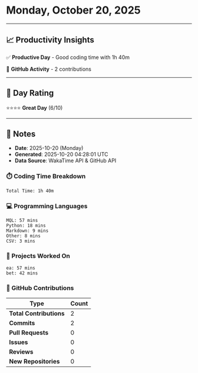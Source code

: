 # Monday, October 20, 2025

---

## 📈 Productivity Insights

✅ **Productive Day** - Good coding time with 1h 40m

📝 **GitHub Activity** - 2 contributions

---

## 🎯 Day Rating

⭐⭐⭐⭐ **Great Day** (6/10)

---

## 📝 Notes

- **Date**: 2025-10-20 (Monday)
- **Generated**: 2025-10-20 04:28:01 UTC
- **Data Source**: WakaTime API & GitHub API


### ⏱️ Coding Time Breakdown

```
Total Time: 1h 40m
```

### 💻 Programming Languages

```
MQL: 57 mins
Python: 18 mins
Markdown: 9 mins
Other: 8 mins
CSV: 3 mins
```

### 📂 Projects Worked On

```
ea: 57 mins
bet: 42 mins

```


### 🐙 GitHub Contributions

| Type | Count |
|------|-------|
| **Total Contributions** | 2 |
| **Commits** | 2 |
| **Pull Requests** | 0 |
| **Issues** | 0 |
| **Reviews** | 0 |
| **New Repositories** | 0 |

